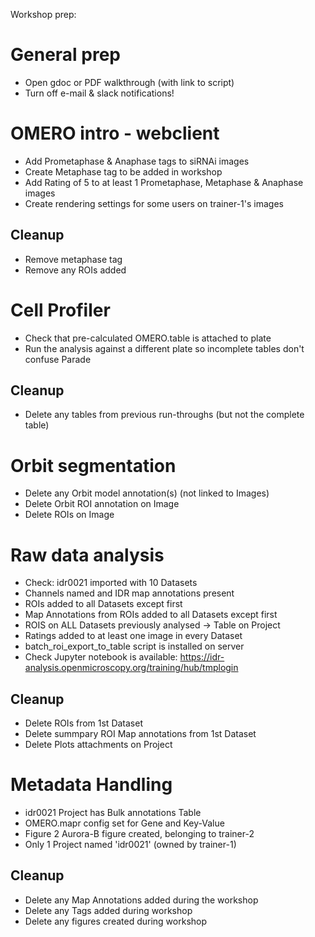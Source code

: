 
Workshop prep:

General prep
============

 - Open gdoc or PDF walkthrough (with link to script)
 - Turn off e-mail & slack notifications!


OMERO intro - webclient
=======================

 - Add Prometaphase & Anaphase tags to siRNAi images
 - Create Metaphase tag to be added in workshop
 - Add Rating of 5 to at least 1 Prometaphase, Metaphase & Anaphase images
 - Create rendering settings for some users on trainer-1's images

Cleanup
-------

 - Remove metaphase tag
 - Remove any ROIs added


Cell Profiler
=============

 - Check that pre-calculated OMERO.table is attached to plate
 - Run the analysis against a different plate so incomplete tables don't confuse Parade

Cleanup
-------

 - Delete any tables from previous run-throughs (but not the complete table)


Orbit segmentation
==================

 - Delete any Orbit model annotation(s) (not linked to Images)
 - Delete Orbit ROI annotation on Image
 - Delete ROIs on Image


Raw data analysis
=================

 - Check: idr0021 imported with 10 Datasets
 - Channels named and IDR map annotations present
 - ROIs added to all Datasets except first
 - Map Annotations from ROIs added to all Datasets except first
 - ROIS on ALL Datasets previously analysed -> Table on Project
 - Ratings added to at least one image in every Dataset
 - batch_roi_export_to_table script is installed on server
 - Check Jupyter notebook is available: https://idr-analysis.openmicroscopy.org/training/hub/tmplogin

Cleanup
-------

 - Delete ROIs from 1st Dataset
 - Delete summpary ROI Map annotations from 1st Dataset
 - Delete Plots attachments on Project


Metadata Handling
=================

 - idr0021 Project has Bulk annotations Table
 - OMERO.mapr config set for Gene and Key-Value
 - Figure 2 Aurora-B figure created, belonging to trainer-2
 - Only 1 Project named 'idr0021' (owned by trainer-1)


Cleanup
-------

 - Delete any Map Annotations added during the workshop
 - Delete any Tags added during workshop
 - Delete any figures created during workshop
